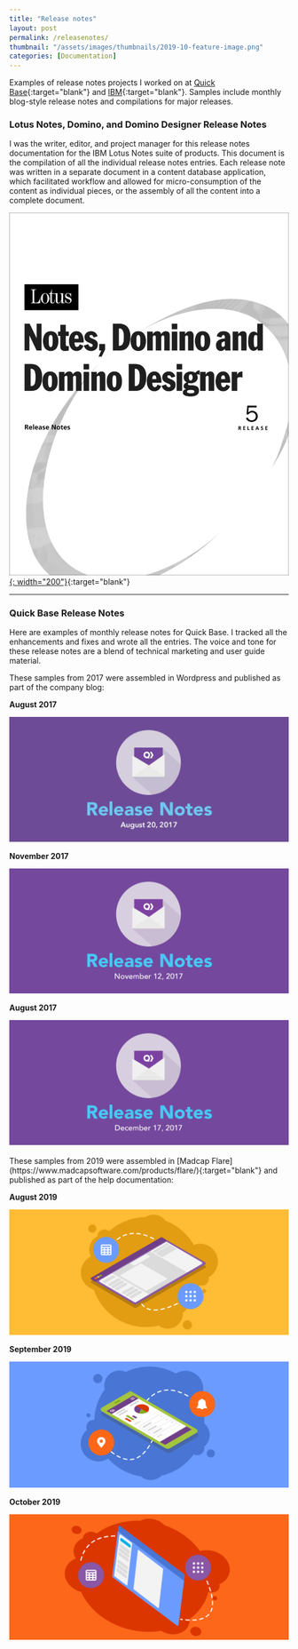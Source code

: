 ```yaml
---
title: "Release notes"
layout: post
permalink: /releasenotes/
thumbnail: "/assets/images/thumbnails/2019-10-feature-image.png"
categories: [Documentation]
---
```

Examples of release notes projects I worked on at [Quick Base](https://www.quickbase.com){:target="blank"} and [IBM](https://www.ibm.com){:target="blank"}. Samples include monthly blog-style release notes and compilations for major releases.

### Lotus Notes, Domino, and Domino Designer Release Notes
I was the writer, editor, and project manager for this release notes documentation for the IBM Lotus Notes suite of products. This document is the compilation of all the individual release notes entries. Each release note was written in a separate document in a content database application, which facilitated workflow and allowed for micro-consumption of the content as individual pieces, or the assembly of all the content into a complete document.

[![](/assets/images/R5-release-notes.png){: width="200"}](/assets/pdf/R5-release-notes.pdf){:target="blank"}

---

### Quick Base Release Notes
Here are examples of monthly release notes for Quick Base. I tracked all the enhancements and fixes and wrote all the entries. The voice and tone for these release notes are a blend of technical marketing and user guide material.

These samples from 2017 were assembled in Wordpress and published as part of the company blog:
<div class="postrow">
  <div class="postcolumn">
  <p><b>August 2017</b></p>
  <a href="/assets/pdf/Quick-Base-August-2017-Release-Notes.pdf" target="blank"><img src="/assets/images/aug-17-rn.jpg"></a>
  </div>
  <div class="postcolumn">
  <p><b>November 2017</b></p>
  <a href="/assets/pdf/Quick-Base-November-2017-Release-Notes.pdf" target="blank"><img src="/assets/images/nov-17-rn.png"></a>
  </div>
  <div class="postcolumn">
  <p><b>August 2017</b></p>
  <a href="/assets/pdf/Quick-Base-December-2017-Release-Notes.pdf" target="blank"><img src="/assets/images/dec-17-rn.png"></a>
  </div>
</div>

<br>
These samples from 2019 were assembled in [Madcap Flare](https://www.madcapsoftware.com/products/flare/){:target="blank"} and published as part of the help documentation:

<div class="postrow">
  <div class="postcolumn">
  <p><b>August 2019</b></p>
  <a href="/assets/pdf/Quick-Base-August-2019-Release-Notes.pdf" target="blank"><img src="/assets/images/aug-19-rn.png"></a>
  </div>
  <div class="postcolumn">
  <p><b>September 2019</b></p>
  <a href="/assets/pdf/Quick-Base-September-2019-Release-Notes.pdf" target="blank"><img src="/assets/images/sep-19-rn.png"></a>
  </div>
  <div class="postcolumn">
  <p><b>October 2019</b></p>
  <a href="/assets/pdf/Quick-Base-October-2019-Release-Notes.pdf" target="blank"><img src="/assets/images/oct-19-rn.png"></a>
  </div>
</div>
